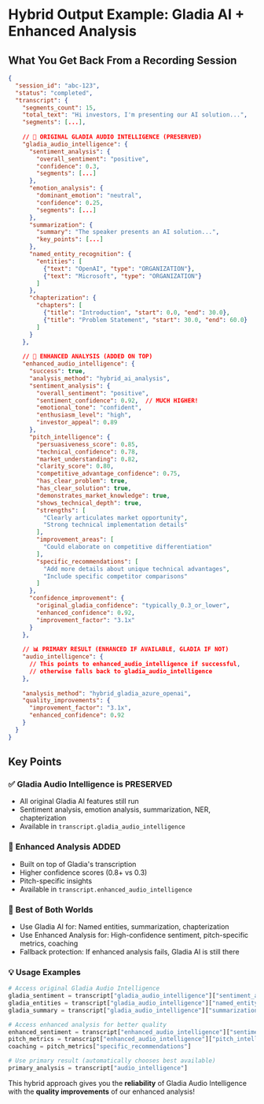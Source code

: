 # Hybrid Output Example: Gladia AI + Enhanced Analysis

## What You Get Back From a Recording Session

```json
{
  "session_id": "abc-123",
  "status": "completed",
  "transcript": {
    "segments_count": 15,
    "total_text": "Hi investors, I'm presenting our AI solution...",
    "segments": [...],
    
    // 🎯 ORIGINAL GLADIA AUDIO INTELLIGENCE (PRESERVED)
    "gladia_audio_intelligence": {
      "sentiment_analysis": {
        "overall_sentiment": "positive",
        "confidence": 0.3,
        "segments": [...]
      },
      "emotion_analysis": {
        "dominant_emotion": "neutral",
        "confidence": 0.25,
        "segments": [...]
      },
      "summarization": {
        "summary": "The speaker presents an AI solution...",
        "key_points": [...]
      },
      "named_entity_recognition": {
        "entities": [
          {"text": "OpenAI", "type": "ORGANIZATION"},
          {"text": "Microsoft", "type": "ORGANIZATION"}
        ]
      },
      "chapterization": {
        "chapters": [
          {"title": "Introduction", "start": 0.0, "end": 30.0},
          {"title": "Problem Statement", "start": 30.0, "end": 60.0}
        ]
      }
    },
    
    // 🚀 ENHANCED ANALYSIS (ADDED ON TOP)
    "enhanced_audio_intelligence": {
      "success": true,
      "analysis_method": "hybrid_ai_analysis",
      "sentiment_analysis": {
        "overall_sentiment": "positive",
        "sentiment_confidence": 0.92,  // MUCH HIGHER!
        "emotional_tone": "confident",
        "enthusiasm_level": "high",
        "investor_appeal": 0.89
      },
      "pitch_intelligence": {
        "persuasiveness_score": 0.85,
        "technical_confidence": 0.78,
        "market_understanding": 0.82,
        "clarity_score": 0.80,
        "competitive_advantage_confidence": 0.75,
        "has_clear_problem": true,
        "has_clear_solution": true,
        "demonstrates_market_knowledge": true,
        "shows_technical_depth": true,
        "strengths": [
          "Clearly articulates market opportunity",
          "Strong technical implementation details"
        ],
        "improvement_areas": [
          "Could elaborate on competitive differentiation"
        ],
        "specific_recommendations": [
          "Add more details about unique technical advantages",
          "Include specific competitor comparisons"
        ]
      },
      "confidence_improvement": {
        "original_gladia_confidence": "typically_0.3_or_lower",
        "enhanced_confidence": 0.92,
        "improvement_factor": "3.1x"
      }
    },
    
    // 📊 PRIMARY RESULT (ENHANCED IF AVAILABLE, GLADIA IF NOT)
    "audio_intelligence": {
      // This points to enhanced_audio_intelligence if successful,
      // otherwise falls back to gladia_audio_intelligence
    },
    
    "analysis_method": "hybrid_gladia_azure_openai",
    "quality_improvements": {
      "improvement_factor": "3.1x",
      "enhanced_confidence": 0.92
    }
  }
}
```

## Key Points

### ✅ **Gladia Audio Intelligence is PRESERVED**
- All original Gladia AI features still run
- Sentiment analysis, emotion analysis, summarization, NER, chapterization
- Available in `transcript.gladia_audio_intelligence`

### 🚀 **Enhanced Analysis ADDED**
- Built on top of Gladia's transcription
- Higher confidence scores (0.8+ vs 0.3)
- Pitch-specific insights
- Available in `transcript.enhanced_audio_intelligence`

### 🎯 **Best of Both Worlds**
- Use Gladia AI for: Named entities, summarization, chapterization
- Use Enhanced Analysis for: High-confidence sentiment, pitch-specific metrics, coaching
- Fallback protection: If enhanced analysis fails, Gladia AI is still there

### 💡 **Usage Examples**

```python
# Access original Gladia Audio Intelligence
gladia_sentiment = transcript["gladia_audio_intelligence"]["sentiment_analysis"]
gladia_entities = transcript["gladia_audio_intelligence"]["named_entity_recognition"]
gladia_summary = transcript["gladia_audio_intelligence"]["summarization"]

# Access enhanced analysis for better quality
enhanced_sentiment = transcript["enhanced_audio_intelligence"]["sentiment_analysis"]
pitch_metrics = transcript["enhanced_audio_intelligence"]["pitch_intelligence"]
coaching = pitch_metrics["specific_recommendations"]

# Use primary result (automatically chooses best available)
primary_analysis = transcript["audio_intelligence"]
```

This hybrid approach gives you the **reliability** of Gladia Audio Intelligence with the **quality improvements** of our enhanced analysis!